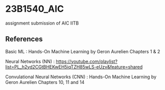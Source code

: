 # 23B1540_AIC
assignment submission of AIC IITB
## References
Basic ML : Hands-On Machine Learning by Geron Aurelien 
           Chapters 1 & 2
           
Neural Networks (NN) : https://youtube.com/playlist?list=PL_h2yd2CGtBHEKwEH5iqTZH85wLS-eUzv&feature=shared

Convulational Neural Networks (CNN) : Hands-On Machine Learning by Geron Aurelien 
                                      Chapters 10, 11 and 14
